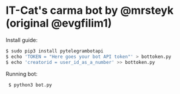 # IT-Cat's carma bot by @mrsteyk (original @evgfilim1)

Install guide:
```sh
$ sudo pip3 install pytelegrambotapi
$ echo 'TOKEN = "Here goes your bot API token"' > bottoken.py
$ echo 'creatorid = user_id_as_a_number' >> bottoken.py
```

Running bot:

``` $ python3 bot.py```
